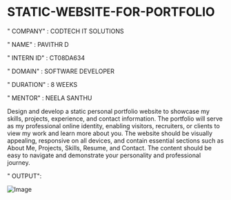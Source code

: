 # STATIC-WEBSITE-FOR-PORTFOLIO

" COMPANY" : CODTECH IT SOLUTIONS

" NAME" : PAVITHR D

" INTERN ID" : CT08DA634

" DOMAIN" : SOFTWARE DEVELOPER

" DURATION" : 8 WEEKS

" MENTOR" : NEELA SANTHU

Design and develop a static personal portfolio website to showcase my skills, projects, experience, and contact information. The portfolio will serve as my professional online identity, enabling visitors, recruiters, or clients to view my work and learn more about you.
The website should be visually appealing, responsive on all devices, and contain essential sections such as About Me, Projects, Skills, Resume, and Contact. The content should be easy to navigate and demonstrate your personality and professional journey.

" OUTPUT":

![Image](https://github.com/user-attachments/assets/26ff0c57-d2df-4654-86cb-6ed2de46ab17)
